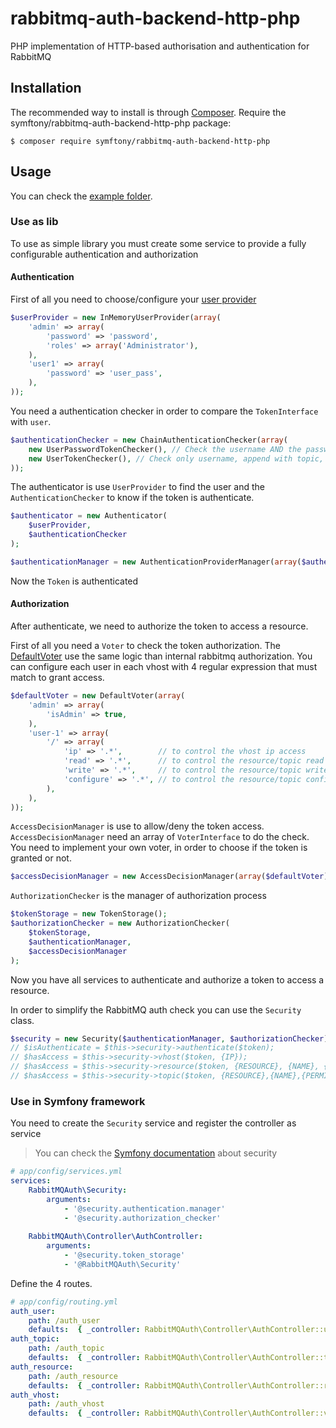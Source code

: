 # rabbitmq-auth-backend-http-php

PHP implementation of HTTP-based authorisation and authentication for RabbitMQ

## Installation

The recommended way to install is through [Composer](https://getcomposer.org/). Require the symftony/rabbitmq-auth-backend-http-php package:

```
$ composer require symftony/rabbitmq-auth-backend-http-php 
```

## Usage

You can check the [example folder](tree/master/example).

### Use as lib

To use as simple library you must create some service to provide a fully configurable authentication and authorization

#### Authentication

First of all you need to choose/configure your [user provider](https://github.com/symfony/symfony/tree/master/src/Symfony/Component/Security/Core/Authentication/Provider)

```php
$userProvider = new InMemoryUserProvider(array(
    'admin' => array(
        'password' => 'password',
        'roles' => array('Administrator'),
    ),
    'user1' => array(
        'password' => 'user_pass',
    ),
));
```

You need a authentication checker in order to compare the `TokenInterface` with `user`.

```php
$authenticationChecker = new ChainAuthenticationChecker(array(
    new UserPasswordTokenChecker(), // Check the username AND the password, during the authentication process
    new UserTokenChecker(), // Check only username, append with topic, vhost, resource action
));
```

The authenticator is use `UserProvider` to find the user and the `AuthenticationChecker` to know if the token is authenticate.  

```php
$authenticator = new Authenticator(
    $userProvider,
    $authenticationChecker
);

$authenticationManager = new AuthenticationProviderManager(array($authenticator));
```

Now the `Token` is authenticated

#### Authorization

After authenticate, we need to authorize the token to access a resource.

First of all you need a `Voter` to check the token authorization.
The [DefaultVoter](src/Authorization/DefaultVoter.php) use the same logic than internal rabbitmq authorization.
You can configure each user in each vhost with 4 regular expression that must match to grant access.

```php
$defaultVoter = new DefaultVoter(array(
    'admin' => array(
        'isAdmin' => true,
    ),
    'user-1' => array(
        '/' => array(
            'ip' => '.*',        // to control the vhost ip access
            'read' => '.*',      // to control the resource/topic read access
            'write' => '.*',     // to control the resource/topic write access
            'configure' => '.*', // to control the resource/topic configure access
        ),
    ),
));
```

`AccessDecisionManager` is use to allow/deny the token access. `AccessDecisionManager` need an array of `VoterInterface` to do the check.
You need to implement your own voter, in order to choose if the token is granted or not.

```php
$accessDecisionManager = new AccessDecisionManager(array($defaultVoter));
```

`AuthorizationChecker` is the manager of authorization process

```php
$tokenStorage = new TokenStorage();
$authorizationChecker = new AuthorizationChecker(
    $tokenStorage,
    $authenticationManager,
    $accessDecisionManager
);
```

Now you have all services to authenticate and authorize a token to access a resource.

In order to simplify the RabbitMQ auth check you can use the `Security` class.

```php
$security = new Security($authenticationManager, $authorizationChecker);
// $isAuthenticate = $this->security->authenticate($token);
// $hasAccess = $this->security->vhost($token, {IP});
// $hasAccess = $this->security->resource($token, {RESOURCE}, {NAME}, {PERMISSION});
// $hasAccess = $this->security->topic($token, {RESOURCE},{NAME},{PERMISSION},{ROUTING_KEY},{VARIABLE_MAP_USERNAME},{VARIABLE_MAP_VHOST});
```

### Use in Symfony framework

You need to create the `Security` service and register the controller as service

> You can check the [Symfony documentation](https://symfony.com/doc/current/security.html) about security

```yaml
# app/config/services.yml
services:
    RabbitMQAuth\Security:
        arguments:
            - '@security.authentication.manager'
            - '@security.authorization_checker'
    
    RabbitMQAuth\Controller\AuthController:
        arguments:
            - '@security.token_storage'
            - '@RabbitMQAuth\Security'
```

Define the 4 routes.  

```yaml
# app/config/routing.yml
auth_user:
    path: /auth_user
    defaults:  { _controller: RabbitMQAuth\Controller\AuthController::userAction }
auth_topic:
    path: /auth_topic
    defaults:  { _controller: RabbitMQAuth\Controller\AuthController::topicAction }
auth_resource:
    path: /auth_resource
    defaults:  { _controller: RabbitMQAuth\Controller\AuthController::resourceAction }
auth_vhost:
    path: /auth_vhost
    defaults:  { _controller: RabbitMQAuth\Controller\AuthController::vhostAction }    
```
